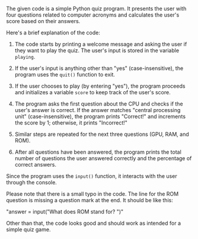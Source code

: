 The given code is a simple Python quiz program. It presents the user with four questions related to computer acronyms and calculates the user's score based on their answers.

Here's a brief explanation of the code:

1. The code starts by printing a welcome message and asking the user if they want to play the quiz. The user's input is stored in the variable `playing`.

2. If the user's input is anything other than "yes" (case-insensitive), the program uses the `quit()` function to exit.

3. If the user chooses to play (by entering "yes"), the program proceeds and initializes a variable `score` to keep track of the user's score.

4. The program asks the first question about the CPU and checks if the user's answer is correct. If the answer matches "central processing unit" (case-insensitive), the program prints "Correct!" and increments the score by 1; otherwise, it prints "Incorrect!"

5. Similar steps are repeated for the next three questions (GPU, RAM, and ROM).

6. After all questions have been answered, the program prints the total number of questions the user answered correctly and the percentage of correct answers.

Since the program uses the `input()` function, it interacts with the user through the console.

Please note that there is a small typo in the code. The line for the ROM question is missing a question mark at the end. It should be like this:

"answer = input("What does ROM stand for? ")"

Other than that, the code looks good and should work as intended for a simple quiz game.

